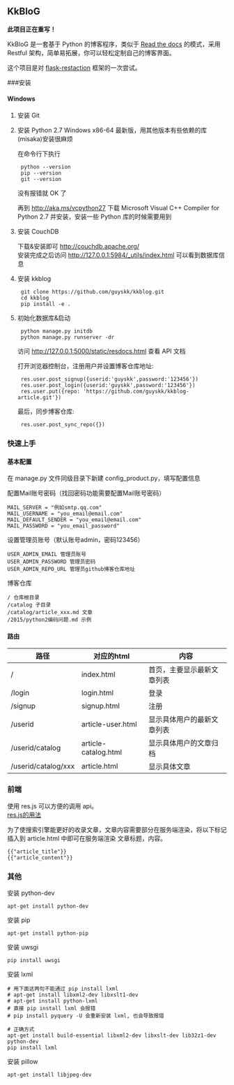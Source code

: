 ## KkBloG

**此项目正在重写！**


KkBloG 是一套基于 Python 的博客程序，类似于 [Read the docs](https://readthedocs.org/) 的模式，采用 Restful 架构，简单易拓展，你可以轻松定制自己的博客界面。

这个项目是对 [flask-restaction](https://github.com/guyskk/flask-restaction) 框架的一次尝试。


###安装

#### Windows 

1. 安装 Git
2. 安装 Python 2.7 Windows x86-64 最新版，用其他版本有些依赖的库(misaka)安装很麻烦

	在命令行下执行

		python --version
		pip --version
		git --version

	没有报错就 OK 了

	再到 http://aka.ms/vcpython27 下载 Microsoft Visual C++ Compiler for Python 2.7
	并安装，安装一些 Python 库的时候需要用到

4. 安装 CouchDB

	下载&安装即可
	http://couchdb.apache.org/  
	安装完成之后访问 http://127.0.0.1:5984/_utils/index.html 可以看到数据库信息

3. 安装 kkblog
	
		git clone https://github.com/guyskk/kkblog.git
		cd kkblog
		pip install -e .

4. 初始化数据库&启动
		
		python manage.py initdb
		python manage.py runserver -dr

	访问 http://127.0.0.1:5000/static/resdocs.html 查看 API 文档

	打开浏览器控制台，注册用户并设置博客仓库地址:

		res.user.post_signup({userid:'guyskk',password:'123456'})
		res.user.post_login({userid:'guyskk',password:'123456'})
		res.user.put({repo: 'https://github.com/guyskk/kkblog-article.git'})
	
	最后，同步博客仓库:

		res.user.post_sync_repo({})
	
### 快速上手


#### 基本配置

在 manage.py 文件同级目录下新建 config_product.py，填写配置信息

配置Mail账号密码（找回密码功能需要配置Mail账号密码）

	MAIL_SERVER = "例如smtp.qq.com"
	MAIL_USERNAME = "you_email@email.com"
	MAIL_DEFAULT_SENDER = "you_email@email.com"
	MAIL_PASSWORD = "you_email_password"

设置管理员账号（默认账号admin，密码123456）

	USER_ADMIN_EMAIL 管理员账号
	USER_ADMIN_PASSWORD 管理员密码
	USER_ADMIN_REPO_URL 管理员github博客仓库地址


博客仓库
	
	/ 仓库根目录
	/catalog 子目录
	/catalog/article_xxx.md 文章
	/2015/python2编码问题.md 示例

#### 路由
	
路径                | 对应的html           | 内容
------------------- | -------------------- | --------------------------
/                   | index.html           | 首页，主要显示最新文章列表
/login              | login.html           | 登录
/signup             | signup.html          | 注册
/userid             | article-user.html    | 显示具体用户的最新文章列表
/userid/catalog     | article-catalog.html | 显示具体用户的文章归档
/userid/catalog/xxx | article.html         | 显示具体文章


### 前端

使用 res.js 可以方便的调用 api。  
[res.js的用法](http://flask-restaction.readthedocs.org/zh/latest/quickstart.html#res-js)


为了使搜索引擎能更好的收录文章，文章内容需要部分在服务端渲染，将以下标记插入到 article.html 中即可在服务端渲染 文章标题，内容。

	{{"article_title"}}
	{{"article_content"}}


### 其他

安装 python-dev

	apt-get install python-dev

安装 pip

	apt-get install python-pip

安装 uwsgi

	pip install uwsgi

安装 lxml

	# 用下面这两句不能通过 pip install lxml
	# apt-get install libxml2-dev libxslt1-dev
	# apt-get install python-lxml
	# 直接 pip install lxml 会报错
	# pip install pyquery -U 会重新安装 lxml, 也会导致报错

	# 正确方式
	apt-get install build-essential libxml2-dev libxslt-dev lib32z1-dev python-dev
	pip install lxml

安装 pillow

	apt-get install libjpeg-dev
	
